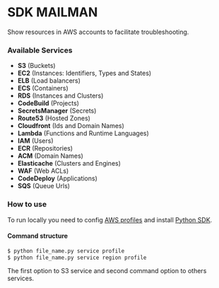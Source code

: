 # SDK MAILMAN
Show resources in AWS accounts to facilitate troubleshooting.

### Available Services
- **S3** (Buckets)
- **EC2** (Instances: Identifiers, Types and States)
- **ELB** (Load balancers)
- **ECS** (Containers)
- **RDS** (Instances and Clusters)
- **CodeBuild** (Projects)
- **SecretsManager** (Secrets)
- **Route53** (Hosted Zones)
- **Cloudfront** (Ids and Domain Names)
- **Lambda** (Functions and Runtime Languages)
- **IAM** (Users)
- **ECR** (Repositories)
- **ACM** (Domain Names)
- **Elasticache** (Clusters and Engines)
- **WAF** (Web ACLs)
- **CodeDeploy** (Applications)
- **SQS** (Queue Urls)

### How to use
To run locally you need to config [AWS profiles](https://docs.aws.amazon.com/cli/latest/userguide/cli-configure-files.html) and install [Python SDK](https://github.com/boto/boto3).

#### Command structure
```bash
$ python file_name.py service profile
$ python file_name.py service region profile
```

The first option to S3 service and second command option to others services. 

